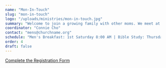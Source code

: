 ```yaml
---
name: "Mon-In-Touch"
slug: "mon-in-touch"
logo: "/uploads/ministries/mon-in-touch.jpg"
summary: "Welcome to join a growing family with other moms. We meet at 10:30 am every Tuesday. Our class president is Connie Cho."
coordinator: "Connie Cho"
contact: "mens@churchname.org"
schedule: "Men's Breakfast: 1st Saturday 8:00 AM | Bible Study: Thursday 7:00 PM"
order: 4
draft: false
---
```


<a href="https://docs.google.com/forms/d/e/1FAIpQLSe5ri-j40LZqN89jSV7IzuXjLcqzv3tDSV0FEWC4WLQvH7lWw/viewform" target="_blank" rel="noopener noreferrer">
  Complete the Registration Form
</a>

